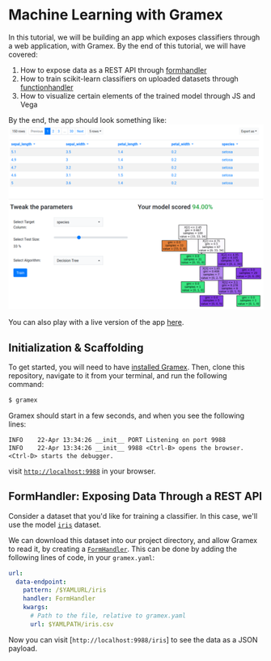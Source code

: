 # Machine Learning with Gramex

In this tutorial, we will be building an app which exposes classifiers through a
web application, with Gramex. By the end of this tutorial, we will have covered:

1. How to expose data as a REST API through
   [formhandler](https://gramener.com/gramex/guide/formhandler)
2. How to train scikit-learn classifiers on uploaded datasets through
   [functionhandler](https://gramener.com/gramex/guide/functionhandler)
3. How to visualize certain elements of the trained model through JS and Vega

By the end, the app should look something like:
![](assets/decisiontree.png)

You can also play with a live version of the app [here](https://9018.gramex.gramener.co).

## Initialization & Scaffolding

To get started, you will need to have [installed Gramex](install.md). Then,
clone this repository, navigate to it from your terminal, and run the
following command:

```bash
$ gramex
```

Gramex should start in a few seconds, and when you see the following lines:
```
INFO    22-Apr 13:34:26 __init__ PORT Listening on port 9988
INFO    22-Apr 13:34:26 __init__ 9988 <Ctrl-B> opens the browser. <Ctrl-D> starts the debugger.
```
visit [`http://localhost:9988`](http://localhost:9988) in your browser.


## FormHandler: Exposing Data Through a REST API

Consider a dataset that you'd like for training a classifier. In this case, we'll use the model [`iris`](https://raw.githubusercontent.com/gramexrecipes/gramex-ml-workshop/jd-newsletter/datasets/iris.csv) dataset.

We can download this dataset into our project directory, and allow Gramex to
read it, by creating a
[`FormHandler`](https://gramener.com/gramex/guide/formhandler). This can be done
by adding the following lines of code, in your `gramex.yaml`:

```yaml
url:
  data-endpoint:
    pattern: /$YAMLURL/iris
    handler: FormHandler
    kwargs:
      # Path to the file, relative to gramex.yaml
      url: $YAMLPATH/iris.csv
```
Now you can visit [`http://localhost:9988/iris`] to see the data as a JSON
payload.

